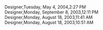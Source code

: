 ﻿Designer,Tuesday, May 4, 2004,2:27 PM  Designer,Monday, September 8, 2003,12:11 PM  Designer,Monday, August 18, 2003,11:41 AM  Designer,Monday, August 18, 2003,10:51 AM